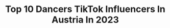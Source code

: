 ---
title: Top 10 Dancers TikTok Influencers In Austria In 2023
description: >-
  Find top dancers TikTok influencers in Austria in 2023. Most popular hashtags: #foryou #fyp #dancer #foryoupage.
platform: TikTok
hits: 9
text_top: Analyze the most popular TikTok influencers on inBeat.
text_bottom: Our search engine has 9 TikTok influencers like this in Austria for you to connect with.
profiles:
  - username: "giulijano"
    fullname: >-
      Giulijano
    bio: >-
      🏎 Cars And Dance 🕺🏽 Instagram: giu_s8 Based Vienna 🇦🇹 Gipsy Dancer
    location: "Austria"
    followers: 10800
    engagement: 386
    commentsToLikes: 0.023434
    id: ckd0xzuf9l3tu0j23rwru6a60
    verified: false
    hashtags: "#audi, #vienna, #cars, #austria"
  - username: "jericgiven"
    fullname: >-
      Jeric
    bio: >-
      issa dancer from vienna - Instagram: @jericgiven
    location: "Austria"
    followers: 8342
    engagement: 752
    commentsToLikes: 0.031642
    id: ckbfhn3otd74p0j23n5j35fse
    verified: false
    hashtags: "#fyp, #wien, #dance, #vienna"
  - username: "checheiam"
    fullname: >-
      Checheiam 
    bio: >-
      Dominican🇩🇴 @checheiam 🙏🏽❤️
    location: "Austria"
    followers: 9376
    engagement: 517
    commentsToLikes: 0.072199
    id: ckb9fn6lv42ox0j23cber69c9
    verified: false
    hashtags: "#shooting, #innsbruck, #cheche, #beats"
  - username: "maryxzone"
    fullname: >-
      MaryZONE
    bio: >-
      MaryZONE⚡️ 1.January 2021 neeeewww sonnngggg
    location: "Austria"
    followers: 140500
    engagement: 1288
    commentsToLikes: 0.009810
    id: cka6imtyyr98v0i7830wfc0ce
    verified: false
    hashtags: "#outfit, #led, #sing, #fy"
  - username: "witsch"
    fullname: >-
      Witsch
    bio: >-
      ❤mit Musik das leben beginnen ❤ ❤️witsch : A9K2DJ❤️ ❤️Flora : 6HBWJ9❤️
    location: "Austria"
    followers: 95400
    engagement: 2019
    commentsToLikes: 0.060515
    id: cka5wuhdybaos0i78y48anueg
    verified: false
    hashtags: "#foryou, #foryoupage, #loveyou, #95k"
  - username: "bentherapietv2020"
    fullname: >-
      Ben 
    bio: >-
      SpontanAktionen😂 Austria/Kosovo Snapchat: bentherapietv
    location: "Austria"
    followers: 3009
    engagement: 394
    commentsToLikes: 0.093768
    id: ckdhv9v2b3oyw0j23jcev8rvl
    verified: false
    hashtags: "#bentherapietv2020, #havefunn, #foryou, #witzig"
  - username: "ar3miss"
    fullname: >-
      Ar3miss
    bio: >-
      Fuauauihyfathmt
    location: "Austria"
    followers: 148900
    engagement: 997
    commentsToLikes: 0.023091
    id: ck8faqfdk4gzg0j78mrc75673
    verified: false
    hashtags: "#skipphase, #acting, #fy, #fyp"
  - username: "katymilacek"
    fullname: >-
      Katy Milacek
    bio: >-
      😈 CZECH GIRL 😈 ❤️ WIEN ❤️
    location: "Austria"
    followers: 22400
    engagement: 419
    commentsToLikes: 0.040967
    id: ckdbvgm2ldk4o0j235jby45ku
    verified: false
    hashtags: "#foryou, #fy, #katymilacek, #foryourpage"
  - username: "lennox.goon"
    fullname: >-
      Lennox
    bio: >-
      Vienna📍 🇨🇩/🇦🇹 paypal me ⬇️
    location: "Austria"
    followers: 38400
    engagement: 933
    commentsToLikes: 0.015193
    id: ckcpig9fbhw9i0j23hce49vvb
    verified: false
    hashtags: "#xyzbca, #fyp, #community, #fy"
---